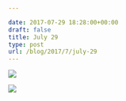 ```yaml
---

date: 2017-07-29 18:28:00+00:00
draft: false
title: July 29
type: post
url: /blog/2017/7/july-29
---
```




  
   ![](/images/2017-07-29-20177july-29/IMG_1961.jpg)

  

  
   ![](/images/2017-07-29-20177july-29/IMG_1965.jpg)

  


